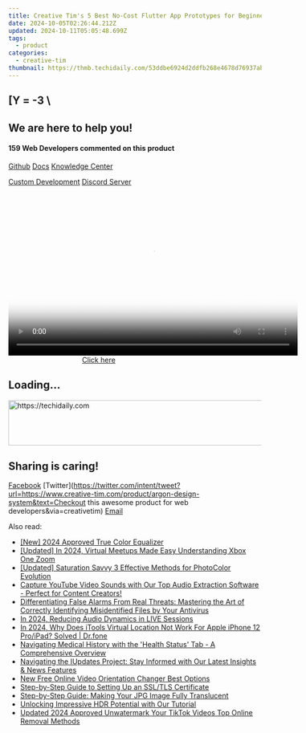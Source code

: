 ```yaml
---
title: Creative Tim's 5 Best No-Cost Flutter App Prototypes for Beginners
date: 2024-10-05T02:26:44.212Z
updated: 2024-10-11T05:05:48.699Z
tags:
  - product
categories:
  - creative-tim
thumbnail: https://thmb.techidaily.com/53ddbe6924d2ddfb268e4678d76937abc181d4038a95a53ae70246e54e37c443.jpg
---
```


## \[Y = -3 \

## We are here to help you!

#### 159 Web Developers commented on this product

[Github](https://github.com/creativetimofficial/argon-design-system) [Docs](https://tools.techidaily.com/creative-tim/products/) [Knowledge Center](https://tools.techidaily.com/creative-tim/products/) 

[Custom Development](https://tools.techidaily.com/creative-tim/products/) [Discord Server](https://discord.com/invite/FhCJCaHdQa) 

<!-- affiliate ads begin -->
<span id="1160850">
					<video width="576" height="324" style="cursor:pointer"
           poster="//a.impactradius-go.com/display-clicktoplayimage/1160850.png"
           onclick="if(!this.playClicked){this.play();this.setAttribute('controls',true);this.playClicked=true;}">
	   <source src="//a.impactradius-go.com/display-ad/14559-1160850">
	   <img src="//a.impactradius-go.com/display-clicktoplayimage/1160850.png" style="border: none; height: 100%; width: 100%; object-fit: contain">
	</video>
	<div style="width:360px;text-align:center"><a href="javascript:window.open(decodeURIComponent('https%3A%2F%2Fpropmoneyinc.pxf.io%2Fc%2F5597632%2F1160850%2F14559'), '_blank');void(0);">Click here</a></div>
</span>
<img height="0" width="0" src="https://imp.pxf.io/i/5597632/1160850/14559" style="position:absolute;visibility:hidden;" border="0" />
<!-- affiliate ads end -->

## Loading...

<!-- affiliate ads begin -->
<a href="https://appsumo.8odi.net/c/5597632/2037350/7443" target="_top" id="2037350">
  <img src="//a.impactradius-go.com/display-ad/7443-2037350" border="0" alt="https://techidaily.com" width="728" height="90"/>
</a>
<img height="0" width="0" src="https://appsumo.8odi.net/i/5597632/2037350/7443" style="position:absolute;visibility:hidden;" border="0" />
<!-- affiliate ads end -->

## Sharing is caring!

[Facebook](https://www.facebook.com/sharer/sharer.php?u=https://www.creative-tim.com/product/argon-design-system?src=sdkpreparse) [Twitter](https://twitter.com/intent/tweet?url=https://www.creative-tim.com/product/argon-design-system&text=Checkout this awesome product for web developers&via=creativetim) [Email](https://tools.techidaily.com/creative-tim/products/)

<ins class="adsbygoogle"
     style="display:block"
     data-ad-format="autorelaxed"
     data-ad-client="ca-pub-7571918770474297"
     data-ad-slot="1223367746"></ins>

<ins class="adsbygoogle"
     style="display:block"
     data-ad-client="ca-pub-7571918770474297"
     data-ad-slot="8358498916"
     data-ad-format="auto"
     data-full-width-responsive="true"></ins>

<span class="atpl-alsoreadstyle">Also read:</span>
<div><ul>
<li><a href="https://fox-hovers.techidaily.com/new-2024-approved-true-color-equalizer/"><u>[New] 2024 Approved True Color Equalizer</u></a></li>
<li><a href="https://fox-hovers.techidaily.com/updated-in-2024-virtual-meetups-made-easy-understanding-xbox-one-zoom/"><u>[Updated] In 2024, Virtual Meetups Made Easy Understanding Xbox One Zoom</u></a></li>
<li><a href="https://extra-guidance.techidaily.com/updated-saturation-savvy-3-effective-methods-for-photocolor-evolution/"><u>[Updated] Saturation Savvy 3 Effective Methods for PhotoColor Evolution</u></a></li>
<li><a href="https://fox-tips.techidaily.com/capture-youtube-video-sounds-with-our-top-audio-extraction-software-perfect-for-content-creators/"><u>Capture YouTube Video Sounds with Our Top Audio Extraction Software - Perfect for Content Creators!</u></a></li>
<li><a href="https://fox-tips.techidaily.com/differentiating-false-alarms-from-real-threats-mastering-the-art-of-correctly-identifying-misidentified-files-by-your-antivirus/"><u>Differentiating False Alarms From Real Threats: Mastering the Art of Correctly Identifying Misidentified Files by Your Antivirus</u></a></li>
<li><a href="https://extra-guidance.techidaily.com/in-2024-reducing-audio-dynamics-in-live-sessions/"><u>In 2024, Reducing Audio Dynamics in LIVE Sessions</u></a></li>
<li><a href="https://iphone-location.techidaily.com/in-2024-why-does-itools-virtual-location-not-work-for-apple-iphone-12-proipad-solved-drfone-by-drfone-virtual-ios/"><u>In 2024, Why Does iTools Virtual Location Not Work For Apple iPhone 12 Pro/iPad? Solved | Dr.fone</u></a></li>
<li><a href="https://fox-tips.techidaily.com/navigating-medical-history-with-the-health-status-tab-a-comprehensive-overview/"><u>Navigating Medical History with the 'Health Status' Tab - A Comprehensive Overview</u></a></li>
<li><a href="https://fox-tips.techidaily.com/navigating-the-iupdates-project-stay-informed-with-our-latest-insights-and-news-features/"><u>Navigating the IUpdates Project: Stay Informed with Our Latest Insights & News Features</u></a></li>
<li><a href="https://ai-vdieo-software.techidaily.com/new-free-online-video-orientation-changer-best-options/"><u>New Free Online Video Orientation Changer Best Options</u></a></li>
<li><a href="https://fox-tips.techidaily.com/step-by-step-guide-to-setting-up-an-ssltls-certificate/"><u>Step-by-Step Guide to Setting Up an SSL/TLS Certificate</u></a></li>
<li><a href="https://fox-tips.techidaily.com/step-by-step-guide-making-your-jpg-image-fully-translucent/"><u>Step-by-Step Guide: Making Your JPG Image Fully Translucent</u></a></li>
<li><a href="https://fox-glue.techidaily.com/unlocking-impressive-hdr-potential-with-our-tutorial/"><u>Unlocking Impressive HDR Potential with Our Tutorial</u></a></li>
<li><a href="https://video-content-creator.techidaily.com/updated-2024-approved-unwatermark-your-tiktok-videos-top-online-removal-methods/"><u>Updated 2024 Approved Unwatermark Your TikTok Videos Top Online Removal Methods</u></a></li>
</ul></div>


